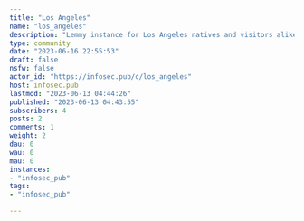 ```yaml
---
title: "Los Angeles" 
name: "los_angeles"
description: "Lemmy instance for Los Angeles natives and visitors alike!! Feel free to post anything related to LA, including attractions, food, weather, county wide alerts/incidents, and more."
type: community
date: "2023-06-16 22:55:53"
draft: false
nsfw: false
actor_id: "https://infosec.pub/c/los_angeles"
host: infosec.pub
lastmod: "2023-06-13 04:44:26"
published: "2023-06-13 04:43:55"
subscribers: 4
posts: 2
comments: 1
weight: 2
dau: 0
wau: 0
mau: 0
instances:
- "infosec_pub"
tags: 
- "infosec_pub"

---
```

